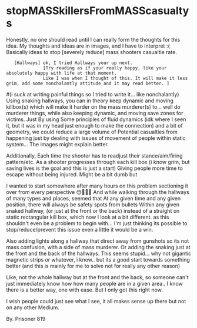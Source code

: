 # stopMASSkillersFromMASScasualtys
Honestly, no one should read until I can really form the thoughts for this idea. My thoughts and ideas are in images,  and I have to interpret :( 
Basically ideas to stop [severely reduce] mass shooters casualtie rate. 

       [Hallways] ok, I tried Hallways your up next.
                  [Try reading as if your really happy, like your absolutely happy with life at that moment. 
                  Like I was when I thought of this. It will make it less grim, add some nonchalantly attitude and it may read better. ]
#(i suck at writing painful things so I tried to write it... like nonchalantly)
Using snaking hallways, you can in theory keep dynamic
and moving killbox(s) which will make it harder on the mass murderer(s) to... well do murderer things, while also keeping dynamic, 
and moving save zones for victims. Just By using Some principles of fluid dynamics (idk where I seen it, but it was in my head 
just enough to make the connection) and a bit of geometry, we could reduce a large volume of  Potential casualties from happening 
just by dealing with issues of movement of people within static system... The images might explain better.   

Additionally, Each time the shooter has to readjust their stance/aim/firing pattern/etc.
As a shooter progresses through each kill box (i know grim, but saving lives is the goal and this is just a start) 
Giving people more time to escape without being injured. Might be a bit dumb but

I wanted to start somewhere after many hours on this problem sectioning it over from every perspective 😓🤮🤧👹
And while walking through the hallways of many types and places, seemed that At any given time and any given position,
there will always be safety spots from bullets Within any given snaked hallway, (or just at the front or the back)
instead of a straight on static rectangular kill box, which now I look at a bit different. as this shouldn't even be a problem to begin with...
I'm just thinking its possible to stop/reduce/prevent this issue even a little it would be a win.

Also adding lights along a hallway that direct away from gunshots so its not mass confusion, with a side of mass murderer. 
Or adding the snaking just at the front and the back of the hallways. 
This seems stupid... why not gigantic magnetic strips or whatever, i know.. 
but its a good start towards something better (and this is mainly for me to solve not for really any other reason) 

Like, not the whole hallway but at the front and the back,
 so someone can't just immediately know how how many people are in a given area..
I know there is a better way, one with ease. But I only got this right now. 

I wish people could just see what I see, it all makes sense up there but not on any other Medium. 

By. Prisoner 819
